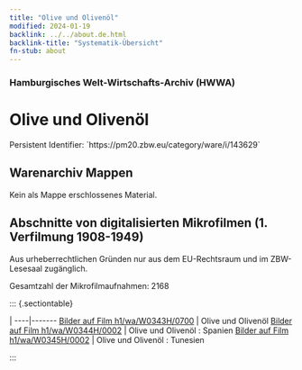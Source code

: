 ```yaml
---
title: "Olive und Olivenöl"
modified: 2024-01-19
backlink: ../../about.de.html
backlink-title: "Systematik-Übersicht"
fn-stub: about
---
```


### Hamburgisches Welt-Wirtschafts-Archiv (HWWA)

# Olive und Olivenöl

<div class="hint">Persistent Identifier: `https://pm20.zbw.eu/category/ware/i/143629`</div>







## Warenarchiv Mappen





Kein als Mappe erschlossenes Material.



<a id="filmsections" />

## Abschnitte von digitalisierten Mikrofilmen (1. Verfilmung 1908-1949)

<p>Aus urheberrechtlichen Gründen nur aus dem EU-Rechtsraum und im ZBW-Lesesaal zugänglich.</p>


<p>Gesamtzahl der Mikrofilmaufnahmen: 2168</p>





::: {.sectiontable}

 | 
----|-------
<a class="btn" href="https://pm20.zbw.eu/film/h1/wa/W0343H/0700" rel="nofollow">Bilder auf Film h1/wa/W0343H/0700</a> | Olive und Olivenöl
<a class="btn" href="https://pm20.zbw.eu/film/h1/wa/W0344H/0002" rel="nofollow">Bilder auf Film h1/wa/W0344H/0002</a> | Olive und Olivenöl : Spanien
<a class="btn" href="https://pm20.zbw.eu/film/h1/wa/W0345H/0002" rel="nofollow">Bilder auf Film h1/wa/W0345H/0002</a> | Olive und Olivenöl : Tunesien


:::

















